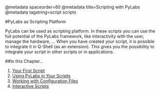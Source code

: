 @metadata spaceorder=60
@metadata title=Scripting with PyLabs
@metadata tagstring=script scripts

[first]: #/Scripting/YourFirstScript
[pylabs]: #/Scripting/UsingPyLabs
[config]: #/Scripting/WorkingWithConfigFiles
[interactive]: #/Scripting/InteractiveScripting

#PyLabs as Scripting Platform

PyLabs can be used as scripting platform. In these scripts you can use the full potential of the PyLabs framework, like interactivity with the user, manage the hardware, ...
When you have created your script, it is possible to integrate it in Q-Shell (as an extension). This gives you the possibility to integrate your script in other scripts or in applications.


##In this Chapter...

1. [Your First Script][first]
2. [Using PyLabs in Your Scripts][pylabs]
3. [Working with Configuration Files][config]
4. [Interactive Scripts][interactive]
